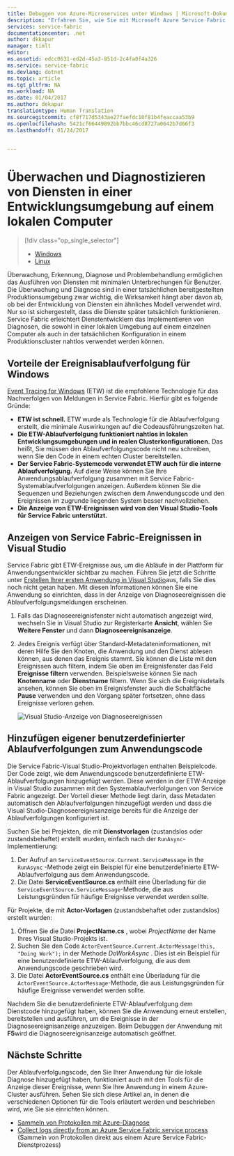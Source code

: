 ```yaml
---
title: Debuggen von Azure-Microservices unter Windows | Microsoft-Dokumentation
description: "Erfahren Sie, wie Sie mit Microsoft Azure Service Fabric erstellte Dienste auf einem lokalen Entwicklungscomputer überwachen und diagnostizieren."
services: service-fabric
documentationcenter: .net
author: dkkapur
manager: timlt
editor: 
ms.assetid: edcc0631-ed2d-45a3-851d-2c4fa0f4a326
ms.service: service-fabric
ms.devlang: dotnet
ms.topic: article
ms.tgt_pltfrm: NA
ms.workload: NA
ms.date: 01/04/2017
ms.author: dekapur
translationtype: Human Translation
ms.sourcegitcommit: cf8f717d5343ae27faefdc10f81b4feaccaa53b9
ms.openlocfilehash: 5421cf66449892bb7bbc46cd8727a0642b7d66f3
ms.lasthandoff: 01/24/2017


---
```

# <a name="monitor-and-diagnose-services-in-a-local-machine-development-setup"></a>Überwachen und Diagnostizieren von Diensten in einer Entwicklungsumgebung auf einem lokalen Computer
> [!div class="op_single_selector"]
> * [Windows](service-fabric-diagnostics-how-to-monitor-and-diagnose-services-locally.md)
> * [Linux](service-fabric-diagnostics-how-to-monitor-and-diagnose-services-locally-linux.md)
> 
> 

Überwachung, Erkennung, Diagnose und Problembehandlung ermöglichen das Ausführen von Diensten mit minimalen Unterbrechungen für Benutzer. Die Überwachung und Diagnose sind in einer tatsächlichen bereitgestellten Produktionsumgebung zwar wichtig, die Wirksamkeit hängt aber davon ab, ob bei der Entwicklung von Diensten ein ähnliches Modell verwendet wird. Nur so ist sichergestellt, dass die Dienste später tatsächlich funktionieren. Service Fabric erleichtert Dienstentwicklern das Implementieren von Diagnosen, die sowohl in einer lokalen Umgebung auf einem einzelnen Computer als auch in der tatsächlichen Konfiguration in einem Produktionscluster nahtlos verwendet werden können.

## <a name="the-benefits-of-event-tracing-for-windows"></a>Vorteile der Ereignisablaufverfolgung für Windows
[Event Tracing for Windows](https://msdn.microsoft.com/library/windows/desktop/bb968803.aspx) (ETW) ist die empfohlene Technologie für das Nachverfolgen von Meldungen in Service Fabric. Hierfür gibt es folgende Gründe:

* **ETW ist schnell.** ETW wurde als Technologie für die Ablaufverfolgung erstellt, die minimale Auswirkungen auf die Codeausführungszeiten hat.
* **Die ETW-Ablaufverfolgung funktioniert nahtlos in lokalen Entwicklungsumgebungen und in realen Clusterkonfigurationen.** Das heißt, Sie müssen den Ablaufverfolgungscode nicht neu schreiben, wenn Sie den Code in einem echten Cluster bereitstellen.
* **Der Service Fabric-Systemcode verwendet ETW auch für die interne Ablaufverfolgung.** Auf diese Weise können Sie Ihre Anwendungsablaufverfolgung zusammen mit Service Fabric-Systemablaufverfolgungen anzeigen. Außerdem können Sie die Sequenzen und Beziehungen zwischen dem Anwendungscode und den Ereignissen im zugrunde liegenden System besser nachvollziehen.
* **Die Anzeige von ETW-Ereignissen wird von den Visual Studio-Tools für Service Fabric unterstützt.**

## <a name="view-service-fabric-system-events-in-visual-studio"></a>Anzeigen von Service Fabric-Ereignissen in Visual Studio
Service Fabric gibt ETW-Ereignisse aus, um die Abläufe in der Plattform für Anwendungsentwickler sichtbar zu machen. Führen Sie jetzt die Schritte unter [Erstellen Ihrer ersten Anwendung in Visual Studio](service-fabric-create-your-first-application-in-visual-studio.md)aus, falls Sie dies noch nicht getan haben. Mit diesen Informationen können Sie eine Anwendung so einrichten, dass in der Anzeige von Diagnoseereignissen die Ablaufverfolgungsmeldungen erscheinen.

1. Falls das Diagnoseereignisfenster nicht automatisch angezeigt wird, wechseln Sie in Visual Studio zur Registerkarte **Ansicht**, wählen Sie **Weitere Fenster** und dann **Diagnoseereignisanzeige**.
2. Jedes Ereignis verfügt über Standard-Metadateninformationen, mit deren Hilfe Sie den Knoten, die Anwendung und den Dienst ablesen können, aus denen das Ereignis stammt. Sie können die Liste mit den Ereignissen auch filtern, indem Sie oben im Ereignisfenster das Feld **Ereignisse filtern** verwenden. Beispielsweise können Sie nach **Knotenname** oder **Dienstname** filtern. Wenn Sie sich die Ereignisdetails ansehen, können Sie oben im Ereignisfenster auch die Schaltfläche **Pause** verwenden und den Vorgang später fortsetzen, ohne dass Ereignisse verloren gehen.
   
   ![Visual Studio-Anzeige von Diagnoseereignissen](./media/service-fabric-diagnostics-how-to-monitor-and-diagnose-services-locally/DiagEventsExamples2.png)

## <a name="add-your-own-custom-traces-to-the-application-code"></a>Hinzufügen eigener benutzerdefinierter Ablaufverfolgungen zum Anwendungscode
Die Service Fabric-Visual Studio-Projektvorlagen enthalten Beispielcode. Der Code zeigt, wie dem Anwendungscode benutzerdefinierte ETW-Ablaufverfolgungen hinzugefügt werden. Diese werden in der ETW-Anzeige in Visual Studio zusammen mit den Systemablaufverfolgungen von Service Fabric angezeigt. Der Vorteil dieser Methode liegt darin, dass Metadaten automatisch den Ablaufverfolgungen hinzugefügt werden und dass die Visual Studio-Diagnoseereignisanzeige bereits für die Anzeige der Ablaufverfolgungen konfiguriert ist.

Suchen Sie bei Projekten, die mit **Dienstvorlagen** (zustandslos oder zustandsbehaftet) erstellt wurden, einfach nach der `RunAsync`-Implementierung:

1. Der Aufruf an `ServiceEventSource.Current.ServiceMessage` in the `RunAsync` -Methode zeigt ein Beispiel für eine benutzerdefinierte ETW-Ablaufverfolgung aus dem Anwendungscode.
2. Die Datei **ServiceEventSource.cs** enthält eine Überladung für die `ServiceEventSource.ServiceMessage`-Methode, die aus Leistungsgründen für häufige Ereignisse verwendet werden sollte.

Für Projekte, die mit **Actor-Vorlagen** (zustandsbehaftet oder zustandslos) erstellt wurden:

1. Öffnen Sie die Datei **ProjectName.cs** , wobei *ProjectName* der Name Ihres Visual Studio-Projekts ist.  
2. Suchen Sie den Code `ActorEventSource.Current.ActorMessage(this, "Doing Work");` in der Methode *DoWorkAsync* .  Dies ist ein Beispiel für eine benutzerdefinierte ETW-Ablaufverfolgung, die aus dem Anwendungscode geschrieben wird.  
3. Die Datei **ActorEventSource.cs** enthält eine Überladung für die `ActorEventSource.ActorMessage`-Methode, die aus Leistungsgründen für häufige Ereignisse verwendet werden sollte.

Nachdem Sie die benutzerdefinierte ETW-Ablaufverfolgung dem Dienstcode hinzugefügt haben, können Sie die Anwendung erneut erstellen, bereitstellen und ausführen, um die Ereignisse in der Diagnoseereignisanzeige anzuzeigen. Beim Debuggen der Anwendung mit **F5**wird die Diagnoseereignisanzeige automatisch geöffnet.

## <a name="next-steps"></a>Nächste Schritte
Der Ablaufverfolgungscode, den Sie Ihrer Anwendung für die lokale Diagnose hinzugefügt haben, funktioniert auch mit den Tools für die Anzeige dieser Ereignisse, wenn Sie Ihre Anwendung in einem Azure-Cluster ausführen. Sehen Sie sich diese Artikel an, in denen die verschiedenen Optionen für die Tools erläutert werden und beschrieben wird, wie Sie sie einrichten können.

* [Sammeln von Protokollen mit Azure-Diagnose](service-fabric-diagnostics-how-to-setup-wad.md)
* [Collect logs directly from an Azure Service Fabric service process](service-fabric-diagnostic-collect-logs-without-an-agent.md) (Sammeln von Protokollen direkt aus einem Azure Service Fabric-Dienstprozess)


